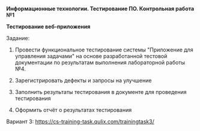 **Информационные технологии. Тестирование ПО. Контрольная работа №1**

**Тестирование веб-приложения**

Задание:

1. Провести функциональное тестирование системы "Приложение для управления задачами" на основе разработанной тестовой документации по результатам выполнения лабораторной работы №4.

2. Зарегистрировать дефекты и запросы на улучшение  

3. Заполнить результаты тестирования в документе для проведения тестирования 

4. Оформить отчёт о результатах тестирования  


Вариант 3: https://cs-training-task.qulix.com/trainingtask3/  
